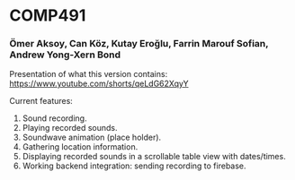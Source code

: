 # COMP491

### Ömer Aksoy, Can Köz, Kutay Eroğlu, Farrin Marouf Sofian, Andrew Yong-Xern Bond

Presentation of what this version contains:
https://www.youtube.com/shorts/qeLdG62XqyY

Current features:

1) Sound recording.
2) Playing recorded sounds.
3) Soundwave animation (place holder).
4) Gathering location information.
5) Displaying recorded sounds in a scrollable table view with dates/times.
6) Working backend integration: sending recording to firebase.
